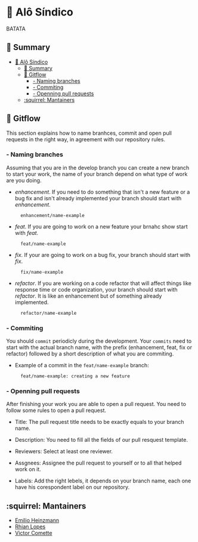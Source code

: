 # :department_store: Alô Síndico

BATATA

## :pushpin: Summary

- [:department_store: Alô Síndico](#department_store-alô-síndico)
  - [:pushpin: Summary](#pushpin-summary)
  - [:ocean: Gitflow](#ocean-gitflow)
    - [- Naming branches](#ullinaming-branchesliul)
    - [- Commiting](#ullicommitingliul)
    - [- Openning pull requests](#ulliopenning-pull-requestsliul)
  - [:squirrel: Mantainers](#squirrel-mantainers)

## :ocean: Gitflow

This section explains how to name branhces, commit and open pull requests in the right way, in agreement with our repository rules.

### - Naming branches

Assuming that you are in the develop branch you can create a new branch to start your work, the name of your branch depend on what type of work are you doing.

- _enhancement_. If you need to do something that isn't a new feature or a bug fix and isn't already implemented your branch should start with _enhancement_.

  ```
    enhancement/name-example
  ```

- _feat_. If you are going to work on a new feature your brnahc show start with _feat_.

  ```
    feat/name-example
  ```

- _fix_. If your are going to work on a bug fix, your branch should start with _fix_.

  ```
    fix/name-example
  ```

- _refactor_. If you are working on a code refactor that will affect things like response time or code organization, your branch should start with _refactor_. It is like an enhancement but of something already implemented.

  ```
    refactor/name-example
  ```

### - Commiting

You should `commit` periodicly during the development. Your `commits` need to start with the actual branch name, with the prefix (enhancement, feat, fix or refactor) followed by a short description of what you are commiting.

- Example of a commit in the `feat/name-example` branch:

  ```
    feat/name-example: creating a new feature
  ```

### - Openning pull requests

After finishing your work you are able to open a pull request. You need to follow some rules to open a pull request.

- Title: The pull request title needs to be exactly equals to your branch name.

- Description: You need to fill all the fields of our pull resquest template.

- Reviewers: Select at least one reviewer.

- Assgnees: Assignee the pull request to yourself or to all that helped work on it.

- Labels: Add the right lebels, it depends on your branch name, each one have his corespondent label on our repository.

## :squirrel: Mantainers

- [Emilio Heinzmann](https://github.com/emilioheinz)
- [Rhian Lopes](https://github.com/RhianLopes)
- [Victor Comette](https://github.com/Comette)

